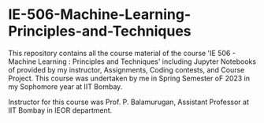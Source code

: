 # IE-506-Machine-Learning-Principles-and-Techniques

This repository contains all the course material of the course 'IE 506 - Machine Learning : Principles and Techniques' including Jupyter Notebooks of provided by my instructor, Assignments, Coding contests, and Course Project. This course was undertaken by me in Spring Semester oF 2023 in my Sophomore year at IIT Bombay.

Instructor for this course was Prof. P. Balamurugan, Assistant Professor at IIT Bombay in IEOR department. 

